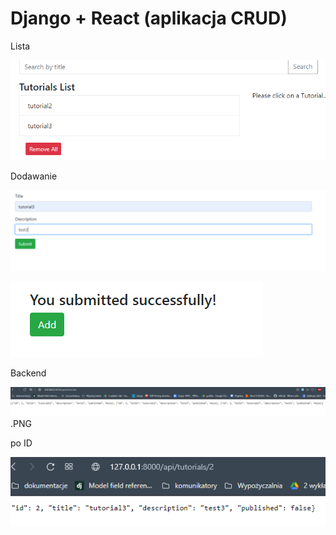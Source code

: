 # Django + React (aplikacja CRUD)

Lista

![Lista](https://github.com/Guzik98/aplikacje-internetowe-www-21688-185ic/blob/lab9.2/ss/lista.PNG)

Dodawanie

![1](https://github.com/Guzik98/aplikacje-internetowe-www-21688-185ic/blob/lab9.2/ss/dodanie.PNG)


![2](https://github.com/Guzik98/aplikacje-internetowe-www-21688-185ic/blob/lab9.2/ss/dodanie2.PNG)

Backend

![3](https://github.com/Guzik98/aplikacje-internetowe-www-21688-185ic/blob/lab9.2/ss/api.PNG).PNG

po ID

![4](https://github.com/Guzik98/aplikacje-internetowe-www-21688-185ic/blob/lab9.2/ss/api3.PNG)


